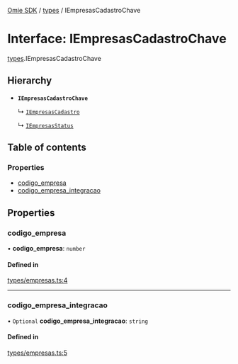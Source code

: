 [Omie SDK](../README.md) / [types](../modules/types.md) / IEmpresasCadastroChave

# Interface: IEmpresasCadastroChave

[types](../modules/types.md).IEmpresasCadastroChave

## Hierarchy

- **`IEmpresasCadastroChave`**

  ↳ [`IEmpresasCadastro`](types.IEmpresasCadastro.md)

  ↳ [`IEmpresasStatus`](types.IEmpresasStatus.md)

## Table of contents

### Properties

- [codigo\_empresa](types.IEmpresasCadastroChave.md#codigo_empresa)
- [codigo\_empresa\_integracao](types.IEmpresasCadastroChave.md#codigo_empresa_integracao)

## Properties

### codigo\_empresa

• **codigo\_empresa**: `number`

#### Defined in

[types/empresas.ts:4](https://github.com/lucas-bogos/omie-sdk/blob/96c014c/src/types/empresas.ts#L4)

___

### codigo\_empresa\_integracao

• `Optional` **codigo\_empresa\_integracao**: `string`

#### Defined in

[types/empresas.ts:5](https://github.com/lucas-bogos/omie-sdk/blob/96c014c/src/types/empresas.ts#L5)
